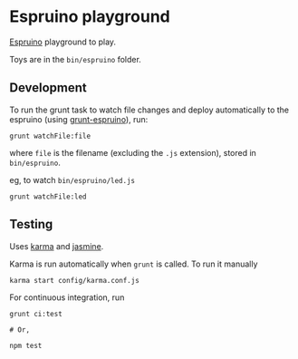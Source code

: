 # Espruino playground

[Espruino](http://www.espruino.com/) playground to play.

Toys are in the `bin/espruino` folder.

## Development

To run the grunt task to watch file changes and deploy automatically to the espruino (using [grunt-espruino](https://www.npmjs.org/package/grunt-espruino)), run:

    grunt watchFile:file

where `file` is the filename (excluding the `.js` extension), stored in `bin/espruino`.

eg, to watch `bin/espruino/led.js`

    grunt watchFile:led

## Testing

Uses [karma](http://karma-runner.github.io/) and [jasmine](http://pivotal.github.io/jasmine/).

Karma is run automatically when `grunt` is called. To run it manually

    karma start config/karma.conf.js

For continuous integration, run

    grunt ci:test

    # Or,

    npm test
